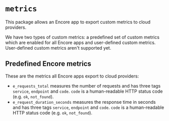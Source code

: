 # `metrics`

This package allows an Encore app to export custom metrics to cloud providers.

We have two types of custom metrics: a predefined set of custom metrics which are enabled for all Encore apps and
user-defined custom metrics. User-defined custom metrics aren't supported yet.

## Predefined Encore metrics

These are the metrics all Encore apps export to cloud providers:

- `e_requests_total` measures the number of requests and has three tags `service`, `endpoint` and `code`. `code` is a
  human-readable HTTP status code (e.g. `ok`, `not_found`).
- `e_request_duration_seconds` measures the response time in seconds and has three tags `service`, `endpoint` and
  `code`. `code` is a human-readable HTTP status code (e.g. `ok`, `not_found`).